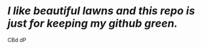 ***I like beautiful lawns and this repo is just for keeping my github green.***
===============================================================================
CBd
dP